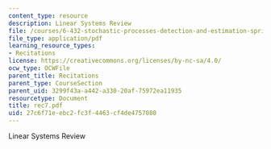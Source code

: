 ```yaml
---
content_type: resource
description: Linear Systems Review
file: /courses/6-432-stochastic-processes-detection-and-estimation-spring-2004/27c6f71eebc2fc3f4463cf4de4757080_rec7.pdf
file_type: application/pdf
learning_resource_types:
- Recitations
license: https://creativecommons.org/licenses/by-nc-sa/4.0/
ocw_type: OCWFile
parent_title: Recitations
parent_type: CourseSection
parent_uid: 3299f43a-a442-a330-20af-75972ea11935
resourcetype: Document
title: rec7.pdf
uid: 27c6f71e-ebc2-fc3f-4463-cf4de4757080
---
```

Linear Systems Review